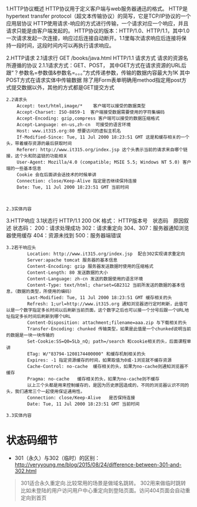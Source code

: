 
1.HTTP协议概述
		HTTP协议用于定义客户端与web服务器通迅的格式。
		HTTP是hypertext transfer protocol（超文本传输协议）的简写，它是TCP/IP协议的一个应用层协议
		HTTP使用请求-响应的方式进行传输，一个请求对应一个响应，并且请求只能是由客户端发起的。
		HTTP协议的版本：HTTP/1.0、HTTP/1.1，其中1.0一次请求发起一次连接，响应过后连接自动断开。1.1里每次请求响应后连接将保持一段时间，这段时间内可以再执行请求响应。

2.HTTP请求
	2.1请求行
					GET /books/java.html HTTP/1.1
					请求方式 请求的资源名 所遵循的协议
		2.1.1请求方式：GET、POST，
					其中GET方式在请求资源的URL后跟“？参数名=参数值&参数名=。。。”方式传递参数，传输的数据内容最大为1K
					其中POST方式在请求实体中传输数据
					除了用Form表单明确用method指定用post方式提交数据以外，其他的方式都是GET提交方式

	2.2请求头
		Accept: text/html,image/*    客户端可以接受的数据类型
		Accept-Charset: ISO-8859-1	客户端接受数据需要使用的字符集编码
		Accept-Encoding: gzip,compress 客户端可以接受的数据压缩格式
		Accept-Language: en-us,zh-cn  可接受的语言环境
		Host: www.it315.org:80 想要访问的虚拟主机名
		If-Modified-Since: Tue, 11 Jul 2000 18:23:51 GMT 这是和缓存相关的一个头，带着缓存资源的最后获取时间
		Referer: http://www.it315.org/index.jsp 这个头表示当前的请求来自哪个链接，这个头和防盗链的功能相关
		User-Agent: Mozilla/4.0 (compatible; MSIE 5.5; Windows NT 5.0) 客户端的一些基本信息
		Cookie 会在后面讲会话技术的时候单讲
		Connection: close/Keep-Alive 指定是否继续保持连接
		Date: Tue, 11 Jul 2000 18:23:51 GMT 当前时间



	2.3实体内容


3.HTTP响应
	3.1状态行
		HTTP/1.1 200 OK
		格式： HTTP版本号　状态码　原因叙述<CRLF>
		状态码：
			200：请求处理成功
			302：请求重定向
			304、307：服务器通知浏览器使用缓存
			404：资源未找到
			500：服务器端错误

	3.2若干响应头
			Location: http://www.it315.org/index.jsp  配合302实现请求重定向
			Server:apache tomcat 服务器的基本信息
			Content-Encoding: gzip 服务器发送数据时使用的压缩格式
			Content-Length: 80 发送数据的大小
			Content-Language: zh-cn 发送的数据使用的语言环境
			Content-Type: text/html; charset=GB2312 当前所发送的数据的基本信息，（数据的类型，所使用的编码）
			Last-Modified: Tue, 11 Jul 2000 18:23:51 GMT 缓存相关的头
			Refresh: 1;url=http://www.it315.org 通知浏览器进行定时刷新，此值可以是一个数字指定多长时间以后刷新当前页面，这个数字之后也可以接一个分号后跟一个URL地址指定多长时间后刷新到哪个URL
			Content-Disposition: attachment;filename=aaa.zip 与下载相关的头
			Transfer-Encoding: chunked 传输类型，如果是此值是一个chunked说明当前的数据是一块一块传输的
			Set-Cookie:SS=Q0=5Lb_nQ; path=/search 和cookie相关的头，后面课程单讲
			ETag: W/"83794-1208174400000" 和缓存机制相关的头
			Expires: -1 指定资源缓存的时间，如果取值为0或-1浏览就不缓存资源
			Cache-Control: no-cache  缓存相关的头，如果为no-cache则通知浏览器不缓存
			Pragma: no-cache   缓存相关的头，如果为no-cache则不缓存
			以上三个头都是用来控制缓存的，是因为历史原因造成的，不同的浏览器认识不同的头，我们通常三个一起使用保证通用性。
			Connection: close/Keep-Alive   是否保持连接
			Date: Tue, 11 Jul 2000 18:23:51 GMT 当前时间

	3.3实体内容

# 状态码细节
- 301（永久）与302（临时）的区别： http://veryyoung.me/blog/2015/08/24/difference-between-301-and-302.html
>301适合永久重定向.比较常用的场景是做域名跳转。
>302用来做临时跳转
比如未登陆的用户访问用户中心重定向到登陆页面。访问404页面会自动重定向到首页
